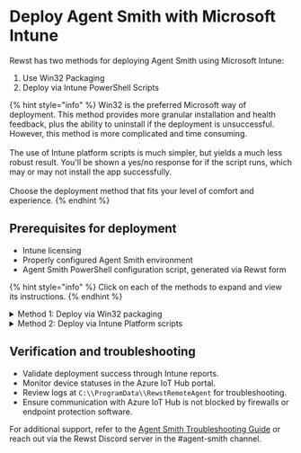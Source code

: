 # Deploy Agent Smith with Microsoft Intune

Rewst has two methods for deploying Agent Smith using Microsoft Intune:

1. Use Win32 Packaging
2. Deploy via Intune PowerShell Scripts

{% hint style="info" %}
Win32 is the preferred Microsoft way of deployment. This method provides more granular installation and health feedback, plus the ability to uninstall if the deployment is unsuccessful. However, this method is more complicated and time consuming.\
\
The use of Intune platform scripts is much simpler, but yields a much less robust result. You'll be shown a yes/no response for if the script runs, which may or may not install the app successfully. \
\
Choose the deployment method that fits your level of comfort and experience.
{% endhint %}

## Prerequisites for deployment

* Intune licensing
* Properly configured Agent Smith environment
* Agent Smith PowerShell configuration script, generated via Rewst form

{% hint style="info" %}
Click on each of the methods to expand and view its instructions.
{% endhint %}

<details>

<summary>Method 1: Deploy via Win32 packaging</summary>

### Generate Agent Smith script

Follow the instructions under the **Provision agents** section of the [Agent Smith Configuration Guide](https://docs.rewst.help/documentation/agent-smith/agent-smith-configuration-overview#set-up-agent-smith) to generate the dynamic PowerShell configuration script. Your generated script will look something like this:

```powershell
[Net.ServicePointManager]::SecurityProtocol = [Net.SecurityProtocolType]::Tls12
Set-ExecutionPolicy RemoteSigned
iwr ((irm {{ INSTALLER }}).assets|?{$_.name -eq \\\\"rewst_agent_config.win.exe\\\\"}|select -exp browser_download_url) -OutFile rewst_agent_config.win.exe
.\\\\\\\\rewst_agent_config.win.exe --config-url {{ ENGINE_URL }}/webhooks/custom/trigger/{{ trigger_id }}/{{ ORG.ATTRIBUTES.id }} --config-secret {{ CONFIG_SECRET }} --org-id {{ ORGID }}

```

<figure><img src="../../.gitbook/assets/image (59) (2) (1).png" alt="" width="331"><figcaption></figcaption></figure>

### Package using IntuneWin package

1.  Create a PowerShell Install Script - install.ps1

    1. Create a clean folder structure for your application. Your folder should contain:
       1. Installer files: .ps1 in this case
       2. Optional PowerShell detection script

    Example folder structure:

```
AgentSmith
├── source
│   ├── install.ps1
├── scripts
│   └── DetectionScript.ps1
└── output

```

2. Create install.ps1 using the provided install script mentioned earlier.
3. Save the provided install script as `install.ps1`.

### **Create the IntuneWin package**

Use Microsoft Win32 Content Prep Tool (IntuneWinAppUtil.exe) to complete the following.

1. Download IntuneWinAppUtil from [GitHub](https://github.com/microsoft/Microsoft-Win32-Content-Prep-Tool/releases).
2. Open a command prompt, either CMD or PowerShell.
3.  Run the following command:

    * **c**: Source folder, which contains your installer files.
    * **s**: Powershell install script
    * **o**: Output directory for the .intunewin package.\


    ```
    IntuneWinAppUtil.exe -c "FOLDERLOCATION" -s "INSERTPOWERSHELLFILENAMEHERE" -o "OUTPUTFOLDER"
    ```

&#x20;       Example:

```
IntuneWinAppUtil.exe -c "C:\\AgentSmith\\source" -s "install.ps1" -o "C:\\AgentSmith\\output"
```

4.  Upon completion, your .intunewin package will be generated in the specified output folder.\


    <figure><img src="../../.gitbook/assets/image (60) (1) (1).png" alt=""><figcaption></figcaption></figure>

<figure><img src="../../.gitbook/assets/image (61) (1) (1).png" alt=""><figcaption></figcaption></figure>

### **Use Microsoft Endpoint Manager to deploy**

1. Sign in to the [Microsoft Endpoint Manager Portal](https://endpoint.microsoft.com/).
2. Navigate to **Apps > Windows > + Add > Windows app (Win32)**.
3. Upload your .intunewin package (AgentSmithSetup.intunewin).
4. Fill out the Name, Description, and Publisher fields under the App information tab of the Add App menu.(The other fields are optional, you are welcome to fill them out if you’d like.)
5.  Under the **Program** tab, paste the following into the relevant fields:

    1.  **Install command -** replace install.ps1 with the name of the ps1 installer script you created earlier in the process:\


        ```
        powershell.exe -ExecutionPolicy Bypass -File install.ps1 
        ```
    2.  **Uninstall command:** \


        ```
        powershell.exe -ExecutionPolicy Bypass -Command "Get-Service -Name 'AgentSmithService' -ErrorAction SilentlyContinue | Stop-Service -Force -ErrorAction SilentlyContinue; sc.exe delete 'AgentSmithService'"
        ```

    <figure><img src="../../.gitbook/assets/CleanShot 2025-04-10 at 01.41.47@2x.png" alt=""><figcaption></figcaption></figure>

    1. **Install behavior:** select **System**
6. Under the **Requirements** tab:
   1.  Specify the **Minimum operating system** - Windows 10, Windows 11, etc.\


       <figure><img src="../../.gitbook/assets/CleanShot 2025-04-10 at 01.07.50@2x.png" alt=""><figcaption></figcaption></figure>
   2. Specify the **Operating system architecture** - 32-bit or 64-bit.\


<figure><img src="../../.gitbook/assets/CleanShot 2025-04-10 at 01.07.24@2x.png" alt=""><figcaption></figcaption></figure>

7. Under the **Detection Rules** tab:
   1. Choose **Manually configure detection rules** from the drop-down selector.\
      ![](<../../.gitbook/assets/CleanShot 2025-04-14 at 15.11.53@2x.png>)
   2. Add a rule.\
      ![](<../../.gitbook/assets/CleanShot 2025-04-14 at 15.12.20@2x.png>)
   3. Set the **Rule type** to **File**.\
      ![](<../../.gitbook/assets/CleanShot 2025-04-14 at 15.12.47@2x.png>)
   4. Set the **Path** to C:\Program Files\RewstRemoteAgent\\
   5. Set **File or folder** to `rewst_remote_agent_REPLACEWITHORGID.win.exe` after replacing the placeholder ORGID.
   6. Set the **Detection method** to **File or folder exists**.&#x20;
   7. Alternatively you can use a detection script such as the one provided in the [Immybot install guide. ](deploying-agent-smith-with-immybot.md)\
      ![](<../../.gitbook/assets/CleanShot 2025-04-10 at 01.15.44.png>)
8. No alterations to the **Dependencies** or **Supersedence** tabs are needed. Under the **Assignments** tab:
   1. Assign the application to required groups, be they users or devices.\
      ![](<../../.gitbook/assets/CleanShot 2025-04-10 at 01.17.35@2x.png>)
   2.  Once your group is selected, the defaults here will work, but feel free to modify the settings to your comfort level.\


       <figure><img src="../../.gitbook/assets/CleanShot 2025-04-10 at 01.18.20@2x.png" alt=""><figcaption></figcaption></figure>
9.  Under the **Review and Create** tab:

    1. Confirm your settings.
    2. Click **Create**.

    <figure><img src="../../.gitbook/assets/CleanShot 2025-04-10 at 01.18.44@2x.png" alt=""><figcaption></figcaption></figure>



    <figure><img src="../../.gitbook/assets/CleanShot 2025-04-10 at 01.20.10@2x.png" alt=""><figcaption></figcaption></figure>



### Additional considerations

* Deploy initially to a test group to verify the agent installs and detects correctly before wider distribution.
* Intune checkin times can be sporadic at times, app deployment times may take up to 48 hours.
* After clicking create, you’ll be brought to the App overview page where you can monitor deployment progress. Verify that the deployment completes.

</details>

<details>

<summary>Method 2: Deploy via Intune Platform scripts</summary>

### Generate Agent Smith script

Ensure that you have your PowerShell script from the **Provision agents** section of your [Agent Smith Configuration Guide](agent-smith-configuration-overview.md). Use a text editor such as VS Code to take this copied PowerShell script and save it as a .ps1 file.

<figure><img src="../../.gitbook/assets/image (62) (1) (1).png" alt="" width="331"><figcaption></figcaption></figure>

### Configure Intune PowerShell Script

1. Navigate to **Devices > Scripts and remediations** in Intune.\
   ![](<../../.gitbook/assets/CleanShot 2025-04-10 at 00.17.55@2x.png>)
2. Click **Platform Scripts > Add > Windows 10** and later to upload your PowerShell script.\
   ![](<../../.gitbook/assets/CleanShot 2025-04-10 at 00.18.43@2x.png>)
3. Add the script in the screen that appears:
   1. Enter `Agent Smith` into the **Name** field under the **Basics** tab.
   2.  Under the **Script settings** tab:

       1. If you are not signing your scripts, set Enforce script signature check is set to no. [Enforcing script signature check will require any scripts to be signed.](https://learn.microsoft.com/en-us/intune/intune-service/apps/intune-management-extension)

       <figure><img src="../../.gitbook/assets/CleanShot 2025-04-10 at 00.19.07@2x.png" alt=""><figcaption></figcaption></figure>

       <figure><img src="../../.gitbook/assets/CleanShot 2025-04-10 at 00.20.30@2x.png" alt=""><figcaption></figcaption></figure>

### Deploy via Intune

1. Assign the script to your target device or user groups under the **Assignments** tab.\
   \
   ![](<../../.gitbook/assets/CleanShot 2025-04-10 at 00.21.20@2x.png>)
2. Monitor deployment progress and status via the Intune portal.\
   ![](<../../.gitbook/assets/CleanShot 2025-04-10 at 00.21.30@2x.png>)

<figure><img src="../../.gitbook/assets/CleanShot 2025-04-10 at 00.22.09@2x.png" alt="" width="375"><figcaption></figcaption></figure>

</details>

## Verification and troubleshooting

* Validate deployment success through Intune reports.
* Monitor device statuses in the Azure IoT Hub portal.
* Review logs at `C:\\ProgramData\\RewstRemoteAgent` for troubleshooting.
* Ensure communication with Azure IoT Hub is not blocked by firewalls or endpoint protection software.

For additional support, refer to the [Agent Smith Troubleshooting Guide](https://docs.rewst.help/documentation/agent-smith/agent-smith-configuration-overview#troubleshoot-agent-smith) or reach out via the Rewst Discord server in the #agent-smith channel.
